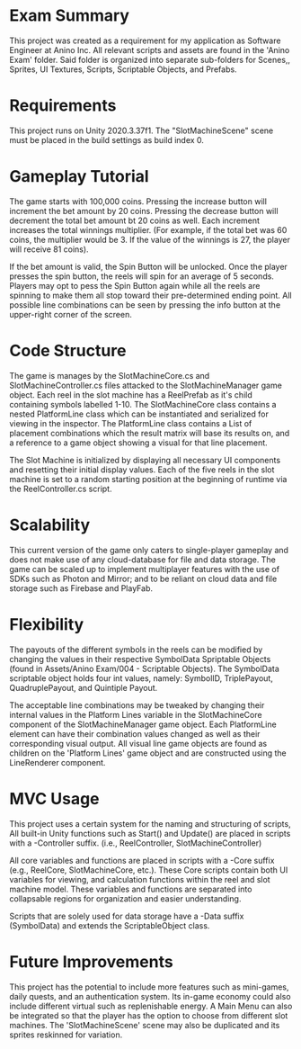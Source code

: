# Exam Summary
 This project was created as a requirement for my application as Software Engineer at Anino Inc. All relevant scripts and assets are found in the 'Anino Exam' folder. Said folder is organized into separate sub-folders for Scenes,, Sprites, UI Textures, Scripts, Scriptable Objects, and Prefabs. 

# Requirements
This project runs on Unity 2020.3.37f1. The "SlotMachineScene" scene must be placed in the build settings as build index 0.

# Gameplay Tutorial
The game starts with 100,000 coins. Pressing the increase button will increment the bet amount by 20 coins. Pressing the decrease button will decrement the total bet amount bt 20 coins as well. Each increment increases the total winnings multiplier. (For example, if the total bet was 60 coins, the multiplier would be 3. If the value of the winnings is 27, the player will receive 81 coins).

If the bet amount is valid, the Spin Button will be unlocked. Once the player presses the spin button, the reels will spin for an average of 5 seconds. Players may opt to pess the Spin Button again while all the reels are spinning to make them all stop toward their pre-determined ending point. All possible line combinations can be seen by pressing the info button at the upper-right corner of the screen. 

# Code Structure
The game is manages by the SlotMachineCore.cs and SlotMachineController.cs files attacked to the SlotMachineManager game object. Each reel in the slot machine has a ReelPrefab as it's child containing symbols labelled 1-10. The SlotMachineCore class contains a nested PlatformLine class which can be instantiated and serialized for viewing in the inspector. The PlatformLine class contains a List of placement combinations which the result matrix will base its results on, and a reference to a game object showing a visual for that line placement.

The Slot Machine is initialized by displaying all necessary UI components and resetting their initial display values. Each of the five reels in the slot machine is set to a random starting position at the beginning of runtime via the ReelController.cs script. 

# Scalability
This current version of the game only caters to single-player gameplay and does not make use of any cloud-database for file and data storage. The game can be scaled up to implement multiplayer features with the use of SDKs such as Photon and Mirror; and to be reliant on cloud data and file storage such as Firebase and PlayFab.

# Flexibility
The payouts of the different symbols in the reels can be modified by changing the values in their respective SymbolData Spriptable Objects (found in Assets/Anino Exam/004 - Scriptable Objects). The SymbolData scriptable object holds four int values, namely: SymbolID, TriplePayout, QuadruplePayout, and Quintiple Payout. 

The acceptable line combinations may be tweaked by changing their internal values in the Platform Lines variable in the SlotMachineCore component of the SlotMachineManager game object. Each PlatformLine element can have their combination values changed as well as their corresponding visual output. All visual line game objects are found as children on the 'Platform Lines' game object and are constructed using the LineRenderer component.

# MVC Usage
This project uses a certain system for the naming and structuring of scripts, All built-in Unity functions such as Start() and Update() are placed in scripts with a -Controller suffix. (i.e., ReelController, SlotMachineController) 

All core variables and functions are placed in scripts with a -Core suffix (e.g., ReelCore, SlotMachineCore, etc.). These Core scripts contain both UI variables for viewing, and calculation functions within the reel and slot machine model. These variables and functions are separated into collapsable regions for organization and easier understanding.

Scripts that are solely used for data storage have a -Data suffix (SymbolData) and extends the ScriptableObject class.

# Future Improvements
This project has the potential to include more features such as mini-games, daily quests, and an authentication system. Its in-game economy could also include different virtual such as replenishable energy. A Main Menu can also be integrated so that the player has the option to choose from different slot machines. The 'SlotMachineScene' scene may also be duplicated and its sprites reskinned for variation.
